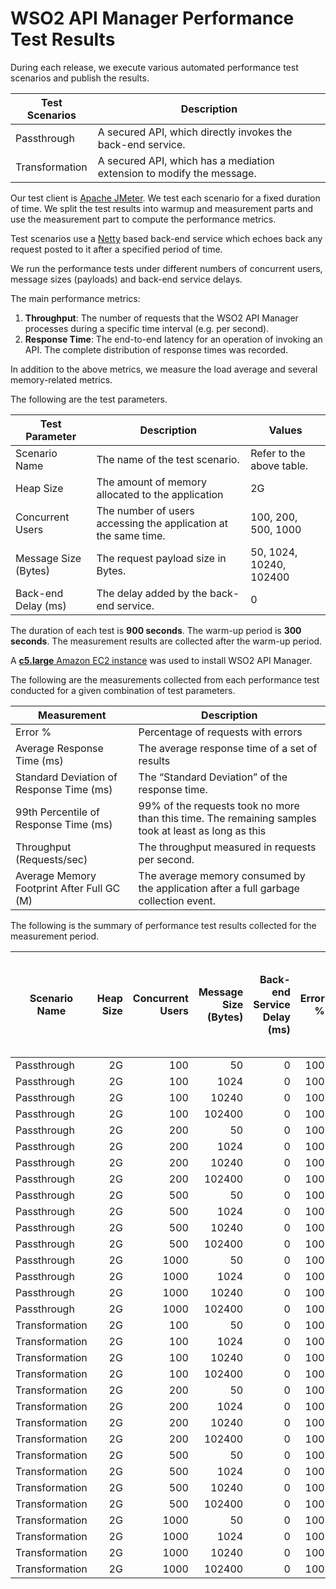 # WSO2 API Manager Performance Test Results

During each release, we execute various automated performance test scenarios and publish the results.

| Test Scenarios | Description |
| --- | --- |
| Passthrough | A secured API, which directly invokes the back-end service. |
| Transformation | A secured API, which has a mediation extension to modify the message. |

Our test client is [Apache JMeter](https://jmeter.apache.org/index.html). We test each scenario for a fixed duration of
time. We split the test results into warmup and measurement parts and use the measurement part to compute the
performance metrics.

Test scenarios use a [Netty](https://netty.io/) based back-end service which echoes back any request
posted to it after a specified period of time.

We run the performance tests under different numbers of concurrent users, message sizes (payloads) and back-end service
delays.

The main performance metrics:

1. **Throughput**: The number of requests that the WSO2 API Manager processes during a specific time interval (e.g. per second).
2. **Response Time**: The end-to-end latency for an operation of invoking an API. The complete distribution of response times was recorded.

In addition to the above metrics, we measure the load average and several memory-related metrics.

The following are the test parameters.

| Test Parameter | Description | Values |
| --- | --- | --- |
| Scenario Name | The name of the test scenario. | Refer to the above table. |
| Heap Size | The amount of memory allocated to the application | 2G |
| Concurrent Users | The number of users accessing the application at the same time. | 100, 200, 500, 1000 |
| Message Size (Bytes) | The request payload size in Bytes. | 50, 1024, 10240, 102400 |
| Back-end Delay (ms) | The delay added by the back-end service. | 0 |

The duration of each test is **900 seconds**. The warm-up period is **300 seconds**.
The measurement results are collected after the warm-up period.

A [**c5.large** Amazon EC2 instance](https://aws.amazon.com/ec2/instance-types/) was used to install WSO2 API Manager.

The following are the measurements collected from each performance test conducted for a given combination of
test parameters.

| Measurement | Description |
| --- | --- |
| Error % | Percentage of requests with errors |
| Average Response Time (ms) | The average response time of a set of results |
| Standard Deviation of Response Time (ms) | The “Standard Deviation” of the response time. |
| 99th Percentile of Response Time (ms) | 99% of the requests took no more than this time. The remaining samples took at least as long as this |
| Throughput (Requests/sec) | The throughput measured in requests per second. |
| Average Memory Footprint After Full GC (M) | The average memory consumed by the application after a full garbage collection event. |

The following is the summary of performance test results collected for the measurement period.

|  Scenario Name | Heap Size | Concurrent Users | Message Size (Bytes) | Back-end Service Delay (ms) | Error % | Throughput (Requests/sec) | Average Response Time (ms) | Standard Deviation of Response Time (ms) | 99th Percentile of Response Time (ms) | WSO2 API Manager GC Throughput (%) | Average WSO2 API Manager Memory Footprint After Full GC (M) |
|---|---:|---:|---:|---:|---:|---:|---:|---:|---:|---:|---:|
|  Passthrough | 2G | 100 | 50 | 0 | 100 | 5754.15 | 17.28 | 13.73 | 50 | 98.9 |  |
|  Passthrough | 2G | 100 | 1024 | 0 | 100 | 5692.3 | 17.47 | 14.24 | 49 | 98.91 |  |
|  Passthrough | 2G | 100 | 10240 | 0 | 100 | 4292 | 23.21 | 17.39 | 62 | 99.07 |  |
|  Passthrough | 2G | 100 | 102400 | 0 | 100 | 1560.4 | 63.99 | 15.62 | 101 | 99.38 |  |
|  Passthrough | 2G | 200 | 50 | 0 | 100 | 5245.09 | 38.03 | 25.48 | 103 | 98.79 |  |
|  Passthrough | 2G | 200 | 1024 | 0 | 100 | 5016.44 | 39.77 | 27.16 | 110 | 98.9 |  |
|  Passthrough | 2G | 200 | 10240 | 0 | 100 | 4171.57 | 47.84 | 28.19 | 119 | 98.97 |  |
|  Passthrough | 2G | 200 | 102400 | 0 | 100 | 1520.08 | 131.45 | 30.63 | 195 | 99.35 |  |
|  Passthrough | 2G | 500 | 50 | 0 | 100 | 5094.29 | 98.01 | 41.32 | 220 | 98.46 |  |
|  Passthrough | 2G | 500 | 1024 | 0 | 100 | 4916.18 | 101.57 | 43.38 | 226 | 98.45 |  |
|  Passthrough | 2G | 500 | 10240 | 0 | 100 | 4135.48 | 120.74 | 46.46 | 263 | 98.88 |  |
|  Passthrough | 2G | 500 | 102400 | 0 | 100 | 1510.16 | 331.21 | 74.52 | 473 | 99.18 |  |
|  Passthrough | 2G | 1000 | 50 | 0 | 100 | 5264.65 | 189.77 | 65.15 | 393 | 98.24 |  |
|  Passthrough | 2G | 1000 | 1024 | 0 | 100 | 5223.15 | 191.28 | 62.76 | 387 | 98.23 |  |
|  Passthrough | 2G | 1000 | 10240 | 0 | 100 | 4308.4 | 232.01 | 69.82 | 459 | 98.44 |  |
|  Passthrough | 2G | 1000 | 102400 | 0 | 100 | 1570.61 | 636.47 | 145.7 | 999 | 98.98 |  |
|  Transformation | 2G | 100 | 50 | 0 | 100 | 5608.3 | 17.73 | 12.84 | 48 | 98.93 |  |
|  Transformation | 2G | 100 | 1024 | 0 | 100 | 5624.07 | 17.68 | 14.78 | 54 | 98.91 |  |
|  Transformation | 2G | 100 | 10240 | 0 | 100 | 4630.59 | 21.5 | 16.24 | 56 | 99.04 |  |
|  Transformation | 2G | 100 | 102400 | 0 | 100 | 1685.68 | 59.23 | 14.53 | 94 | 99.35 |  |
|  Transformation | 2G | 200 | 50 | 0 | 100 | 5553.29 | 35.91 | 21.6 | 91 | 98.81 |  |
|  Transformation | 2G | 200 | 1024 | 0 | 100 | 5412.9 | 36.85 | 20.43 | 89 | 98.85 |  |
|  Transformation | 2G | 200 | 10240 | 0 | 100 | 4586.43 | 43.5 | 27.29 | 109 | 98.97 |  |
|  Transformation | 2G | 200 | 102400 | 0 | 100 | 1654.62 | 120.75 | 28.04 | 179 | 99.32 |  |
|  Transformation | 2G | 500 | 50 | 0 | 100 | 5598.39 | 89.15 | 38.38 | 192 | 98.26 |  |
|  Transformation | 2G | 500 | 1024 | 0 | 100 | 5284.82 | 94.48 | 32.37 | 180 | 98.32 |  |
|  Transformation | 2G | 500 | 10240 | 0 | 100 | 4527.12 | 110.29 | 44.31 | 245 | 98.71 |  |
|  Transformation | 2G | 500 | 102400 | 0 | 100 | 1599.82 | 312.61 | 70.31 | 441 | 99.22 |  |
|  Transformation | 2G | 1000 | 50 | 0 | 100 | 5595.58 | 178.56 | 61.66 | 371 | 98.23 |  |
|  Transformation | 2G | 1000 | 1024 | 0 | 100 | 5465.9 | 182.8 | 64.55 | 385 | 97.61 | 627 |
|  Transformation | 2G | 1000 | 10240 | 0 | 100 | 4490.97 | 222.52 | 65.56 | 429 | 98.51 |  |
|  Transformation | 2G | 1000 | 102400 | 0 | 100 | 1661.36 | 601.71 | 138.66 | 943 | 98.94 |  |
